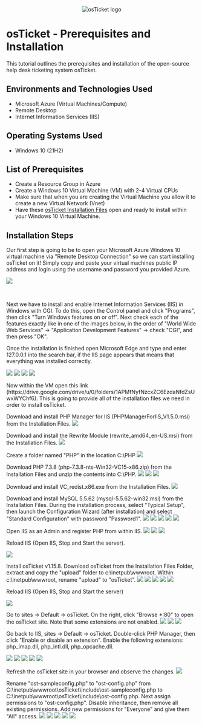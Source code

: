 <p align="center">
<img src="https://i.imgur.com/Clzj7Xs.png" alt="osTicket logo"/>
</p>

<h1>osTicket - Prerequisites and Installation</h1>
This tutorial outlines the prerequisites and installation of the open-source help desk ticketing system osTicket.<br />

<h2>Environments and Technologies Used</h2>

- Microsoft Azure (Virtual Machines/Compute)
- Remote Desktop
- Internet Information Services (IIS)

<h2>Operating Systems Used </h2>

- Windows 10</b> (21H2)

<h2>List of Prerequisites</h2>

- Create a Resource Group in Azure
- Create a Windows 10 Virtual Machine (VM) with 2-4 Virtual CPUs
- Make sure that when you are creating the Virtual Machine you allow it to create a new Virtual Network (Vnet)
- Have these [osTicket Installation Files](https://drive.google.com/drive/u/0/folders/1APMfNyfNzcxZC6EzdaNfdZsUwxWYChf6) open and ready to install within your Windows 10 Virtual Machine.

<h2>Installation Steps</h2>

<p>
Our first step is going to be to open your Microsoft Azure Windows 10 virtual machine via "Remote Desktop Connection" so we can start installing osTicket on it! 
Simply copy and paste your virtual machines public IP address and login using the username and password you provided Azure.
</p>
<p>
<img src="https://i.imgur.com/aCVH5Sq.png">
</p>
<br />

<p>
Next we have to install and enable Internet Information Services (IIS) in Windows with CGI. To do this, open the Control panel and click "Programs", then click "Turn Windows features on or off". Next check each of the features exactly like in one of the images below, in the order of "World Wide Web Services" -> "Application Development Features" -> check "CGI", and then press "OK". 

Once the installation is finished open Microsoft Edge and type and enter 127.0.0.1 into the search bar, if the IIS page appears that means that everything was installed correctly.
</p>
<p>
<img src="https://i.imgur.com/IQH33cf.png">
<img src="https://i.imgur.com/p7TsqoH.png">
<img src="https://camo.githubusercontent.com/27dacaaa327beb3d34eba9fefa06ee647f5340d4289770b3bde0c042d8233440/68747470733a2f2f692e696d6775722e636f6d2f37475646734d4e2e706e67"/>
<img src="https://i.imgur.com/syVKVO4.png">
</p>

<p>
Now within the VM open this link (https://drive.google.com/drive/u/0/folders/1APMfNyfNzcxZC6EzdaNfdZsUwxWYChf6). This is going to provide all of the installation files we need in order to install osTicket.
  
Download and install PHP Manager for IIS (PHPManagerForIIS_V1.5.0.msi) from the Installation Files.
<img src="https://i.imgur.com/b4K90DP.png">

Download and install the Rewrite Module (rewrite_amd64_en-US.msi) from the Installation Files.
<img src="https://i.gyazo.com/a0e9c68340ab1e7e6c046d9030d76db9.png">
  
Create a folder named "PHP" in the location C:\PHP
<img src="https://i.gyazo.com/029bcb938fb400c7b03836cab8d63150.png">
  
Download PHP 7.3.8 (php-7.3.8-nts-Win32-VC15-x86.zip) from the Installation Files and unzip the contents into C:\PHP.
<img src="https://i.gyazo.com/14855f2802e4a90b0d7e18c057bb4c29.png">
<img src="https://i.gyazo.com/9c9c967a17559e45a8134e6435259a7e.png">
<img src="https://i.gyazo.com/912b26f2e87cf1627f2e3a23d1d92e3a.png">
  
Download and install VC_redist.x86.exe from the Installation Files.
<img src="https://i.gyazo.com/be0375247a2c0e5aa9215fc50fe5c64a.png">

Download and install MySQL 5.5.62 (mysql-5.5.62-win32.msi) from the Installation Files. During the installation process, select "Typical Setup", then launch the Configuration Wizard (after installation) and select "Standard Configuration" with password "Password1".
<img src="https://i.gyazo.com/943c13b4805569234fbaae63156748eb.png">
<img src="https://i.gyazo.com/07a7de5cf1ce3efa83d95b9168eed72d.png">
<img src="https://i.gyazo.com/4578a4201546941acfab6ce3923631d4.png">
<img src="https://i.gyazo.com/f7857f33a399c5492eedaa644e4ae6a0.png">
<img src="https://i.gyazo.com/e6721a1a99ee461c50ba94520a3e4e3a.png">  
  
Open IIS as an Admin and register PHP from within IIS.
<img src="https://i.gyazo.com/93c4a3ec8a09046039bb007b0aa9d588.png">
<img src="https://i.gyazo.com/f6c789ca23a21e99af894c6e85b3e128.png">
<img src="https://i.gyazo.com/fd6c837a883ed1b17abb00af4892e0bb.png">

<p>Reload IIS (Open IIS, Stop and Start the server).</p>
<img src="https://i.gyazo.com/86285f2b8b2d653c687f3b4b4ff5ed40.png">
</p>

Install osTicket v1.15.8. Download osTicket from the Installation Files Folder, extract and copy the "upload" folder to c:\inetpub\wwwroot. Within c:\inetpub\wwwroot, rename "upload" to "osTicket".
<img src="https://i.gyazo.com/10db29676bd6bf7bebe7b88004caee40.png">
<img src="https://i.gyazo.com/2f1d1924bcf67fa1b632a13ed6cbb32e.png">
<img src="https://i.gyazo.com/b5519a9c510f93b366361d991da76b68.png">
<img src="https://i.gyazo.com/48f6b0b3aa63c8c8c535da64d001bbb7.png">
<img src="https://i.gyazo.com/dd2b3fc029b777b97e1b0ed8b1bb7656.png">
<p>Reload IIS (Open IIS, Stop and Start the server)</p>
<img src="https://i.gyazo.com/f4ddd49848cca4b5c12746d58f9c2d27.png">

Go to sites -> Default -> osTicket. On the right, click "Browse *:80" to open the osTicket site. Note that some extensions are not enabled.
<img src="https://i.gyazo.com/234776513ac0bf7020151f154b3e3568.png">
<img src="https://i.gyazo.com/fb9ec6919de67dce639c5341536492eb.png">
<img src="https://i.gyazo.com/529c109a5d65030dd986e1bfcadc7128.png">

<p>Go back to IIS, sites -> Default -> osTicket. Double-click PHP Manager, then click "Enable or disable an extension". Enable the following extensions: php_imap.dll, php_intl.dll, php_opcache.dll.</p>
<img src="https://i.gyazo.com/fd9712a5a576e8eb9d940595dc58b51d.png">
<img src="https://i.gyazo.com/685abe3674de537d8390e8e5e7cafb38.png">
<img src="https://i.gyazo.com/3dc8db4040086de220cc14f9a159bee1.png">
<img src="https://i.gyazo.com/b2b55a555ad5118b476be4b365d78675.png">
<img src="https://i.gyazo.com/281b58d87cba1089bb922dee9eea3031.png">

Refresh the osTicket site in your browser and observe the changes.
<img src="https://i.gyazo.com/1045dfd05ce33c23e0fb4dd3a849231a.png">

Rename "ost-sampleconfig.php" to "ost-config.php" from C:\inetpub\wwwroot\osTicket\include\ost-sampleconfig.php to C:\inetpub\wwwroot\osTicket\include\ost-config.php. 
Next assign permissions to "ost-config.php". Disable inheritance, then remove all existing permissions. Add new permissions for "Everyone" and give them "All" access.
<img src="https://i.gyazo.com/006ea8148836f968c01527a3c2ce6032.png">
<img src="https://i.gyazo.com/8e0cefc85dff5769d4757bd8ff7736ed.png">
<img src="https://i.gyazo.com/def3f685bd70b33d95cb1ae2e688a085.png">
<img src="https://i.gyazo.com/56616ef3f64bc3576b3f8b361e357499.png">
<img src="https://i.gyazo.com/e0559add517d1f406964bfdd8b6cdcd0.png">
